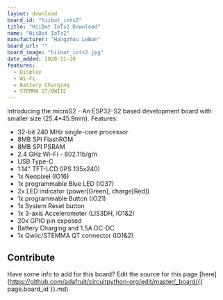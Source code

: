 ```yaml
---
layout: download
board_id: "hiibot_iots2"
title: "HiiBot IoTs2 Download"
name: "HiiBot IoTs2"
manufacturer: "Hangzhou LeBan"
board_url: ""
board_image: "hiibot_iots2.jpg"
date_added: 2020-11-20
features:
  - Display
  - Wi-Fi
  - Battery Charging
  - STEMMA QT/QWIIC
---
```


Introducing the microS2 - An ESP32-S2 based development board with smaller size (25.4*45.9mm). Features:

  - 32-bit 240 MHz single-core processor
  - 8MB SPI FlashROM
  - 8MB SPI PSRAM
  - 2.4 GHz Wi-Fi - 802.11b/g/n
  - USB Type-C
  - 1.14" TFT-LCD (IPS 135x240)
  - 1x Neopixel (IO16)
  - 1x programmable Blue LED (IO37)
  - 2x LED indicator (power[Green], charge[Red])
  - 1x programmable Button (IO21)
  - 1x System Reset button
  - 1x 3-axis Accelerometer (LIS3DH, IO1&2)
  - 20x GPIO pin exposed
  - Battery Charging and 1.5A DC-DC
  - 1x Qwiic/STEMMA QT connector (IO1&2)







## Contribute

Have some info to add for this board? Edit the source for this page [here](https://github.com/adafruit/circuitpython-org/edit/master/_board/{{ page.board_id }}.md).
